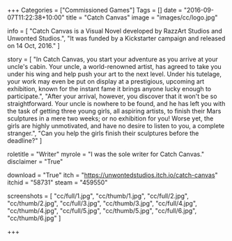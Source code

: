 +++
Categories = ["Commissioned Games"]
Tags = []
date = "2016-09-07T11:22:38+10:00"
title = "Catch Canvas"
image = "images/cc/logo.jpg"

info = [
        "Catch Canvas is a Visual Novel developed by RazzArt Studios and Unwonted Studios.",
        "It was funded by a Kickstarter campaign and released on 14 Oct, 2016."
]

story = [
        "In Catch Canvas, you start your adventure as you arrive at your uncle's cabin. Your uncle, a world-renowned artist, has agreed to take you under his wing and help push your art to the next level. Under his tutelage, your work may even be put on display at a prestigious, upcoming art exhibition, known for the instant fame it brings anyone lucky enough to participate.",
        "After your arrival, however, you discover that it won't be so straightforward. Your uncle is nowhere to be found, and he has left you with the task of getting three young girls, all aspiring artists, to finish their Mars sculptures in a mere two weeks; or no exhibition for you! Worse yet, the girls are highly unmotivated, and have no desire to listen to you, a complete stranger.",
        "Can you help the girls finish their sculptures before the deadline?"
]

roletitle = "Writer"
myrole = "I was the sole writer for Catch Canvas."
disclaimer = "True"

download = "True"
itch = "https://unwontedstudios.itch.io/catch-canvas"
itchid = "58731"
steam = "459550"

screenshots = [
    "cc/full/1.jpg", "cc/thumb/1.jpg",
    "cc/full/2.jpg", "cc/thumb/2.jpg",
    "cc/full/3.jpg", "cc/thumb/3.jpg",
    "cc/full/4.jpg", "cc/thumb/4.jpg",
    "cc/full/5.jpg", "cc/thumb/5.jpg",
    "cc/full/6.jpg", "cc/thumb/6.jpg"
]

+++

